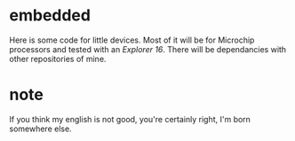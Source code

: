 embedded
========

Here is some code for little devices. Most of it will be for Microchip processors and tested with an _Explorer 16_. There will be dependancies with other repositories of mine.

note
====

If you think my english is not good, you're certainly right, I'm born somewhere else.
